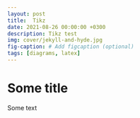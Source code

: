 ```yaml
---
layout: post
title:  Tikz
date: 2021-08-26 00:00:00 +0300
description: Tikz test
img: cover/jekyll-and-hyde.jpg
fig-caption: # Add figcaption (optional)
tags: [diagrams, latex] 
---
```


# Some title

Some text

<script type="text/tikz">
  \begin{tikzpicture}
    \draw (0,0) circle (1in);
  \end{tikzpicture}
</script>


<script type="text/tikz">
\usepackage[landscape]{geometry}
\usepackage{tikz}
\usetikzlibrary{mindmap}
\usepackage{metalogo}
\begin{tikzpicture}
  \path [
    mindmap,
    text = white,
    level 1 concept/.append style =
      {font=\Large\bfseries, sibling angle=90},
    level 2 concept/.append style =
      {font=\normalsize\bfseries},
    level 3 concept/.append style =
      {font=\small\bfseries},
    tex/.style     = {concept, ball color=blue,
      font=\Huge\bfseries},
    engines/.style = {concept, ball color=green!50!black},
    formats/.style = {concept, ball color=blue!50!black},
    systems/.style = {concept, ball color=red!90!black},
    editors/.style = {concept, ball color=orange!90!black}
  ]
  node [tex] {\TeX} [clockwise from=0]
    child[concept color=green!50!black, nodes={engines}] {
      node {Engines} [clockwise from=90]
        child { node {\TeX} }
        child { node {pdf\TeX} }
        child { node {\XeTeX} }
        child { node {Lua\TeX} }}
    child [concept color=blue, nodes={formats}] {
      node {Formats} [clockwise from=300]
        child { node {\LaTeX} }
        child { node {Con\TeX t} }}
    child [concept color=red, nodes={systems}] {
      node {Systems} [clockwise from=210]
        child { node {\TeX Live} [clockwise from=300]
          child { node {Mac \TeX} }}
        child { node {MiK\TeX} [clockwise from=60]
          child { node {Pro \TeX t} }}}
    child [concept color=orange, nodes={editors}] {
      node {Editors} };
\end{tikzpicture}
</script>
